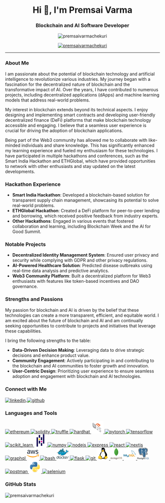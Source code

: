 <h1 align="center">Hi 👋, I'm Premsai Varma</h1>
<h3 align="center">Blockchain and AI Software Developer</h3>

<p align="center"> <img src="https://komarev.com/ghpvc/?username=premsaivarmachekuri&label=Profile%20views&color=0e75b6&style=flat" alt="premsaivarmachekuri" /> </p>

<p align="center"> <a href="https://github.com/ryo-ma/github-profile-trophy"><img src="https://github-profile-trophy.vercel.app/?username=premsaivarmachekuri" alt="premsaivarmachekuri" /></a> </p>

---

### About Me

I am passionate about the potential of blockchain technology and artificial intelligence to revolutionize various industries. My journey began with a fascination for the decentralized nature of blockchain and the transformative impact of AI. Over the years, I have contributed to numerous projects, including decentralized applications (dApps) and machine learning models that address real-world problems.

My interest in blockchain extends beyond its technical aspects. I enjoy designing and implementing smart contracts and developing user-friendly decentralized finance (DeFi) platforms that make blockchain technology accessible and engaging. I believe that a seamless user experience is crucial for driving the adoption of blockchain applications.

Being part of the Web3 community has allowed me to collaborate with like-minded individuals and share knowledge. This has significantly enhanced my learning experience and fueled my enthusiasm for these technologies. I have participated in multiple hackathons and conferences, such as the Smart India Hackathon and ETHGlobal, which have provided opportunities to network with other enthusiasts and stay updated on the latest developments.

### Hackathon Experience

- **Smart India Hackathon**: Developed a blockchain-based solution for transparent supply chain management, showcasing its potential to solve real-world problems.
- **ETHGlobal Hackathon**: Created a DeFi platform for peer-to-peer lending and borrowing, which received positive feedback from industry experts.
- **Other Hackathons**: Engaged in various events that fostered collaboration and learning, including Blockchain Week and the AI for Good Summit.

### Notable Projects

- **Decentralized Identity Management System**: Ensured user privacy and security while complying with GDPR and other privacy regulations.
- **AI-Powered Healthcare Solution**: Predicted disease outbreaks using real-time data analysis and predictive analytics.
- **Web3 Community Platform**: Built a decentralized platform for Web3 enthusiasts with features like token-based incentives and DAO governance.

### Strengths and Passions

My passion for blockchain and AI is driven by the belief that these technologies can create a more transparent, efficient, and equitable world. I am excited about the future of blockchain and AI and am continually seeking opportunities to contribute to projects and initiatives that leverage these capabilities.

I bring the following strengths to the table:
- **Data-Driven Decision Making**: Leveraging data to drive strategic decisions and enhance product value.
- **Community Engagement**: Actively participating in and contributing to the blockchain and AI communities to foster growth and innovation.
- **User-Centric Design**: Prioritizing user experience to ensure seamless adoption and engagement with blockchain and AI technologies.

### Connect with Me

<p align="left">
  <a href="https://linkedin.com/in/premsaivarmachekuri" target="blank">
    <img align="center" src="https://www.vectorlogo.zone/logos/linkedin/linkedin-icon.svg" alt="linkedin" height="30" width="30" />
  </a>
  <a href="https://github.com/premsaivarmachekuri" target="blank">
    <img align="center" src="https://www.vectorlogo.zone/logos/github/github-icon.svg" alt="github" height="30" width="30" />
  </a>
</p>

### Languages and Tools

<p align="left">
  <!-- Blockchain Tools -->
  <a href="https://ethereum.org" target="_blank" rel="noreferrer">
    <img src="https://www.vectorlogo.zone/logos/ethereum/ethereum-icon.svg" alt="ethereum" width="40" height="40"/>
  </a>
  <a href="https://soliditylang.org" target="_blank" rel="noreferrer">
    <img src="https://www.vectorlogo.zone/logos/soliditylang/soliditylang-icon.svg" alt="solidity" width="40" height="40"/>
  </a>
  <a href="https://trufflesuite.com" target="_blank" rel="noreferrer">
    <img src="https://www.vectorlogo.zone/logos/trufflesuite/trufflesuite-icon.svg" alt="truffle" width="40" height="40"/>
  </a>
  <a href="https://hardhat.org" target="_blank" rel="noreferrer">
    <img src="https://seeklogo.com/images/H/hardhat-logo-888739EBB4-seeklogo.com.png" alt="hardhat" width="40" height="40"/>
  </a>
  <a href="https://www.web3js.org" target="_blank" rel="noreferrer">
    <img src="https://raw.githubusercontent.com/ChainSafe/web3.js/1.x/assets/logo/web3js.jpg" alt="web3.js" width="40" height="40"/>
  </a>

  <!-- AI/ML Tools -->
  <a href="https://pytorch.org" target="_blank" rel="noreferrer">
    <img src="https://www.vectorlogo.zone/logos/pytorch/pytorch-icon.svg" alt="pytorch" width="40" height="40"/>
  </a>
  <a href="https://www.tensorflow.org" target="_blank" rel="noreferrer">
    <img src="https://www.vectorlogo.zone/logos/tensorflow/tensorflow-icon.svg" alt="tensorflow" width="40" height="40"/>
  </a>
  <a href="https://scikit-learn.org/" target="_blank" rel="noreferrer">
    <img src="https://upload.wikimedia.org/wikipedia/commons/0/05/Scikit_learn_logo_small.svg" alt="scikit_learn" width="40" height="40"/>
  </a>
  <a href="https://pandas.pydata.org/" target="_blank" rel="noreferrer">
    <img src="https://raw.githubusercontent.com/devicons/devicon/2ae2a900d2f041da66e950e4d48052658d850630/icons/pandas/pandas-original.svg" alt="pandas" width="40" height="40"/>
  </a>
  <a href="https://numpy.org/" target="_blank" rel="noreferrer">
    <img src="https://www.vectorlogo.zone/logos/numpy/numpy-icon.svg" alt="numpy" width="40" height="40"/>
  </a>

  <!-- Full-Stack Tools -->
  <a href="https://nodejs.org" target="_blank" rel="noreferrer">
    <img src="https://www.vectorlogo.zone/logos/nodejs/nodejs-icon.svg" alt="nodejs" width="40" height="40"/>
  </a>
  <a href="https://expressjs.com" target="_blank" rel="noreferrer">
    <img src="https://www.vectorlogo.zone/logos/expressjs/expressjs-icon.svg" alt="express" width="40" height="40"/>
  </a>
  <a href="https://reactjs.org" target="_blank" rel="noreferrer">
    <img src="https://www.vectorlogo.zone/logos/reactjs/reactjs-icon.svg" alt="react" width="40" height="40"/>
  </a>
  <a href="https://nextjs.org" target="_blank" rel="noreferrer">
    <img src="https://www.vectorlogo.zone/logos/nextjs/nextjs-icon.svg" alt="nextjs" width="40" height="40"/>
  </a>
  <a href="https://graphql.org" target="_blank" rel="noreferrer">
    <img src="https://www.vectorlogo.zone/logos/graphql/graphql-icon.svg" alt="graphql" width="40" height="40"/>
  </a>

  <!-- General Tools -->
  <a href="https://aws.amazon.com" target="_blank" rel="noreferrer">
    <img src="https://raw.githubusercontent.com/devicons/devicon/master/icons/amazonwebservices/amazonwebservices-original-wordmark.svg" alt="aws" width="40" height="40"/> 
  </a> 
  <a href="https://www.gnu.org/software/bash/" target="_blank" rel="noreferrer"> 
    <img src="https://www.vectorlogo.zone/logos/gnu_bash/gnu_bash-icon.svg" alt="bash" width="40" height="40"/> 
  </a> 
  <a href="https://www.docker.com/" target="_blank" rel="noreferrer"> 
    <img src="https://raw.githubusercontent.com/devicons/devicon/master/icons/docker/docker-original-wordmark.svg" alt="docker" width="40" height="40"/> 
  </a> 
  <a href="https://flask.palletsprojects.com/" target="_blank" rel="noreferrer"> 
    <img src="https://www.vectorlogo.zone/logos/pocoo_flask/pocoo_flask-icon.svg" alt="flask" width="40" height="40"/> 
  </a> 
  <a href="https://git-scm.com/" target="_blank" rel="noreferrer"> 
    <img src="https://www.vectorlogo.zone/logos/git-scm/git-scm-icon.svg" alt="git" width="40" height="40"/> 
  </a> 
  <a href="https://www.linux.org/" target="_blank" rel="noreferrer"> 
    <img src="https://raw.githubusercontent.com/devicons/devicon/master/icons/linux/linux-original.svg" alt="linux" width="40" height="40"/> 
  </a> 
  <a href="https://www.mongodb.com/" target="_blank" rel="noreferrer"> 
    <img src="https://raw.githubusercontent.com/devicons/devicon/master/icons/mongodb/mongodb-original-wordmark.svg" alt="mongodb" width="40" height="40"/> 
  </a> 
  <a href="https://www.mysql.com/" target="_blank" rel="noreferrer"> 
    <img src="https://raw.githubusercontent.com/devicons/devicon/master/icons/mysql/mysql-original-wordmark.svg" alt="mysql" width="40" height="40"/> 
  </a> 
  <a href="https://www.postgresql.org" target="_blank" rel="noreferrer"> 
    <img src="https://raw.githubusercontent.com/devicons/devicon/master/icons/postgresql/postgresql-original-wordmark.svg" alt="postgresql" width="40" height="40"/> 
  </a> 
  <a href="https://postman.com" target="_blank" rel="noreferrer"> 
    <img src="https://www.vectorlogo.zone/logos/getpostman/getpostman-icon.svg" alt="postman" width="40" height="40"/> 
  </a> 
  <a href="https://www.python.org" target="_blank" rel="noreferrer"> 
    <img src="https://raw.githubusercontent.com/devicons/devicon/master/icons/python/python-original.svg" alt="python" width="40" height="40"/> 
  </a> 
  <a href="https://www.selenium.dev" target="_blank" rel="noreferrer"> 
    <img src="https://raw.githubusercontent.com/detain/svg-logos/780f25886640cef088af994181646db2f6b1a3f8/svg/selenium-logo.svg" alt="selenium" width="40" height="40"/> 
  </a> 
</p>

### GitHub Stats
<p><img align="center" src="https://github-readme-streak-stats.herokuapp.com/?user=premsaivarmachekuri&" alt="premsaivarmachekuri" /></p>
